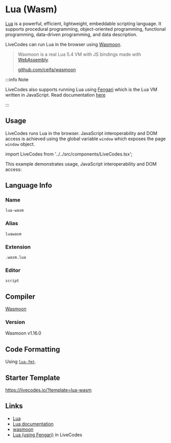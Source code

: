 # Lua (Wasm)

[Lua](https://www.lua.org/) is a powerful, efficient, lightweight, embeddable scripting language. It supports procedural programming, object-oriented programming, functional programming, data-driven programming, and data description.

LiveCodes can run Lua in the browser using [Wasmoon](https://github.com/ceifa/wasmoon).

> Wasmoon is a real Lua 5.4 VM with JS bindings made with [WebAssembly](https://webassembly.org/).
>
> [github.com/ceifa/wasmoon](https://github.com/ceifa/wasmoon)

:::info Note

LiveCodes also supports running Lua using [Fengari](https://fengari.io/) which is the Lua VM written in JavaScript. Read documentation [here](./lua.html.md)

:::

## Usage

LiveCodes runs Lua in the browser. JavaScript interoperability and DOM access is achieved using the global variable `window` which exposes the page `window` object.

import LiveCodes from '../../src/components/LiveCodes.tsx';

This example demonstrates usage, JavaScript interoperability and DOM access:

<LiveCodes template="lua-wasm" height="80vh"></LiveCodes>

## Language Info

### Name

`lua-wasm`

### Alias

`luawasm`

### Extension

`.wasm.lua`

### Editor

`script`

## Compiler

[Wasmoon](https://github.com/ceifa/wasmoon)

### Version

Wasmoon v1.16.0

## Code Formatting

Using [`lua-fmt`](https://github.com/trixnz/lua-fmt).

## Starter Template

https://livecodes.io/?template=lua-wasm

## Links

- [Lua](https://www.lua.org/)
- [Lua documentation](https://www.lua.org/docs.html)
- [wasmoon](https://github.com/ceifa/wasmoon)
- [Lua (using Fengari)](./lua.html.md) in LiveCodes